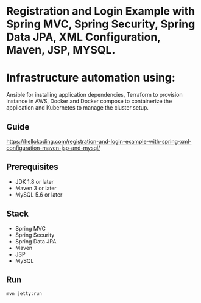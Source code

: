 # Registration and Login Example with Spring MVC, Spring Security, Spring Data JPA, XML Configuration, Maven, JSP, MYSQL. 
# Infrastructure automation using:
Ansible for installing application dependencies, Terraform to provision instance in AWS, Docker and Docker compose to containerize the application and Kubernetes to manage the cluster setup.

## Guide
https://hellokoding.com/registration-and-login-example-with-spring-xml-configuration-maven-jsp-and-mysql/

## Prerequisites
- JDK 1.8 or later
- Maven 3 or later
- MySQL 5.6 or later

## Stack
- Spring MVC
- Spring Security
- Spring Data JPA
- Maven
- JSP
- MySQL

## Run
```mvn jetty:run```

